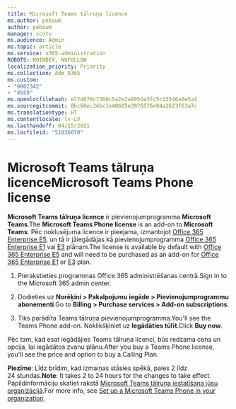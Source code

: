 ```yaml
---
title: Microsoft Teams tālruņa licence
ms.author: pebaum
author: pebaum
manager: scotv
ms.audience: Admin
ms.topic: article
ms.service: o365-administration
ROBOTS: NOINDEX, NOFOLLOW
localization_priority: Priority
ms.collection: Adm_O365
ms.custom:
- "9002342"
- "4559"
ms.openlocfilehash: e77d876c7368c5a2e2a895da3fc5c33546a0e5a1
ms.sourcegitcommit: 8bc60ec34bc1e40685e3976576e04a2623f63a7c
ms.translationtype: HT
ms.contentlocale: lv-LV
ms.lasthandoff: 04/15/2021
ms.locfileid: "51836070"
---
```

# <a name="microsoft-teams-phone-license"></a><span data-ttu-id="d0766-102">Microsoft Teams tālruņa licence</span><span class="sxs-lookup"><span data-stu-id="d0766-102">Microsoft Teams Phone license</span></span>

<span data-ttu-id="d0766-103">**Microsoft Teams tālruņa licence** ir pievienojumprogramma **Microsoft Teams**.</span><span class="sxs-lookup"><span data-stu-id="d0766-103">The **Microsoft Teams Phone license** is an add-on to **Microsoft Teams**.</span></span> <span data-ttu-id="d0766-104">Pēc noklusējuma licence ir pieejama, izmantojot [Office 365 Enterprise E5](https://www.microsoft.com/microsoft-365/business/office-365-enterprise-e5-business-software?rtc=1&activetab=pivot%3aoverviewtab), un tā ir jāiegādājas kā pievienojumprogramma [Office 365 Enterprise E1](https://products.office.com/business/office-365-enterprise-e1-business-software) vai [E3](https://products.office.com/business/office-365-enterprise-e3-business-software) plānam.</span><span class="sxs-lookup"><span data-stu-id="d0766-104">The license is available by default with [Office 365 Enterprise E5](https://www.microsoft.com/microsoft-365/business/office-365-enterprise-e5-business-software?rtc=1&activetab=pivot%3aoverviewtab) and will need to be purchased as an add-on for [Office 365 Enterprise E1](https://products.office.com/business/office-365-enterprise-e1-business-software) or [E3](https://products.office.com/business/office-365-enterprise-e3-business-software) plan.</span></span>

1. <span data-ttu-id="d0766-105">Pierakstieties programmas Office 365 administrēšanas centrā.</span><span class="sxs-lookup"><span data-stu-id="d0766-105">Sign in to the Microsoft 365 admin center.</span></span>

2. <span data-ttu-id="d0766-106">Dodieties uz **Norēķini > Pakalpojumu iegāde > Pievienojumprogrammu abonementi**.</span><span class="sxs-lookup"><span data-stu-id="d0766-106">Go to **Billing > Purchase services > Add-on subscriptions**.</span></span> 

3. <span data-ttu-id="d0766-107">Tiks parādīta Teams tālruņa pievienojumprogramma.</span><span class="sxs-lookup"><span data-stu-id="d0766-107">You'll see the Teams Phone add-on.</span></span> <span data-ttu-id="d0766-108">Noklikšķiniet uz **Iegādāties tūlīt**.</span><span class="sxs-lookup"><span data-stu-id="d0766-108">Click **Buy now**.</span></span>

<span data-ttu-id="d0766-109">Pēc tam, kad esat iegādājies Teams tālruņa licenci, būs redzama cena un opcija, lai iegādātos zvanu plānu.</span><span class="sxs-lookup"><span data-stu-id="d0766-109">After you buy a Teams Phone license, you'll see the price and option to buy a Calling Plan.</span></span>

<span data-ttu-id="d0766-110">**Piezīme**: Līdz brīdim, kad izmaiņas stāsies spēkā, paies 2 līdz 24 stundas.</span><span class="sxs-lookup"><span data-stu-id="d0766-110">**Note**: It takes 2 to 24 hours for the changes to take effect.</span></span> <span data-ttu-id="d0766-111">Papildinformāciju skatiet rakstā [Microsoft Teams tālruņa iestatīšana jūsu organizācijā](https://docs.microsoft.com/MicrosoftTeams/setting-up-your-phone-system).</span><span class="sxs-lookup"><span data-stu-id="d0766-111">For more info, see [Set up a Microsoft Teams Phone in your organization](https://docs.microsoft.com/MicrosoftTeams/setting-up-your-phone-system).</span></span> 

